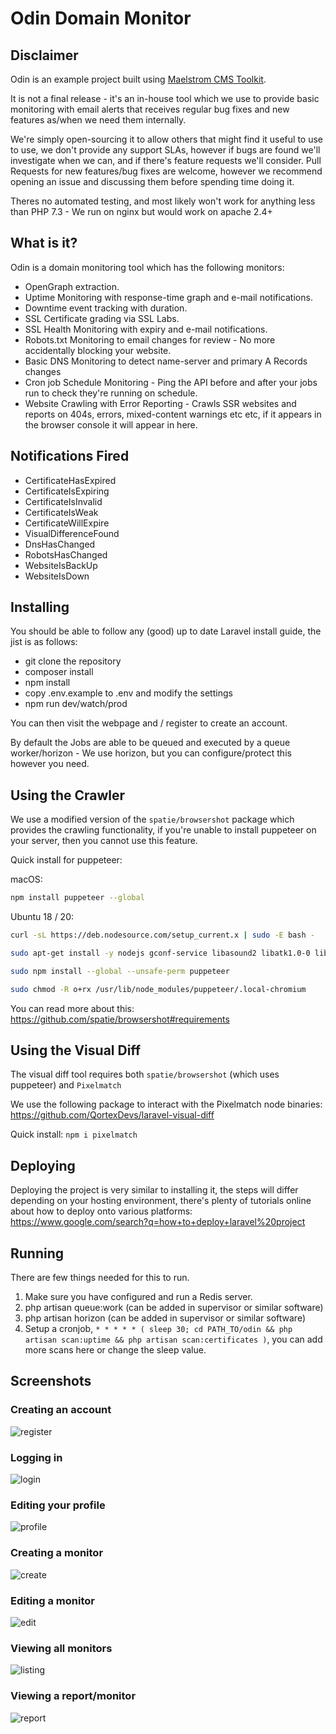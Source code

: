 # Odin Domain Monitor

## Disclaimer

Odin is an example project built using [Maelstrom CMS Toolkit](https://www.maelstrom-cms.com/).

It is not a final release - it's an in-house tool which we use to provide basic monitoring with email alerts that receives regular bug fixes and new features as/when we need them internally.

We're simply open-sourcing it to allow others that might find it useful to use to use, we don't provide any support SLAs, however if bugs are found we'll investigate when we can, and if there's feature requests we'll consider. Pull Requests for new features/bug fixes are welcome, however we recommend opening an issue and discussing them before spending time doing it.

Theres no automated testing, and most likely won't work for anything less than PHP 7.3 - We run on nginx but would work on apache 2.4+

## What is it?

Odin is a domain monitoring tool which has the following monitors:

-   OpenGraph extraction.
-   Uptime Monitoring with response-time graph and e-mail notifications.
-   Downtime event tracking with duration.
-   SSL Certificate grading via SSL Labs.
-   SSL Health Monitoring with expiry and e-mail notifications.
-   Robots.txt Monitoring to email changes for review - No more accidentally blocking your website.
-   Basic DNS Monitoring to detect name-server and primary A Records changes
-   Cron job Schedule Monitoring - Ping the API before and after your jobs run to check they're running on schedule.
-   Website Crawling with Error Reporting - Crawls SSR websites and reports on 404s, errors, mixed-content warnings etc etc, if it appears in the browser console it will appear in here.

## Notifications Fired

-   CertificateHasExpired
-   CertificateIsExpiring
-   CertificateIsInvalid
-   CertificateIsWeak
-   CertificateWillExpire
-   VisualDifferenceFound
-   DnsHasChanged
-   RobotsHasChanged
-   WebsiteIsBackUp
-   WebsiteIsDown

## Installing

You should be able to follow any (good) up to date Laravel install guide, the jist is as follows:

-   git clone the repository
-   composer install
-   npm install
-   copy .env.example to .env and modify the settings
-   npm run dev/watch/prod

You can then visit the webpage and / register to create an account.

By default the Jobs are able to be queued and executed by a queue worker/horizon - We use horizon, but you can configure/protect this however you need.

## Using the Crawler

We use a modified version of the `spatie/browsershot` package which provides the crawling functionality, if you're unable to install puppeteer on your server, then you cannot use this feature.

Quick install for puppeteer:

macOS:

```sh
npm install puppeteer --global
```

Ubuntu 18 / 20:

```sh
curl -sL https://deb.nodesource.com/setup_current.x | sudo -E bash -

sudo apt-get install -y nodejs gconf-service libasound2 libatk1.0-0 libc6 libcairo2 libcups2 libdbus-1-3 libexpat1 libfontconfig1 libgcc1 libgconf-2-4 libgdk-pixbuf2.0-0 libglib2.0-0 libgtk-3-0 libnspr4 libpango-1.0-0 libpangocairo-1.0-0 libstdc++6 libx11-6 libx11-xcb1 libxcb1 libxcomposite1 libxcursor1 libxdamage1 libxext6 libxfixes3 libxi6 libxrandr2 libxrender1 libxss1 libxtst6 ca-certificates fonts-liberation libappindicator1 libnss3 lsb-release xdg-utils wget

sudo npm install --global --unsafe-perm puppeteer

sudo chmod -R o+rx /usr/lib/node_modules/puppeteer/.local-chromium
```

You can read more about this: https://github.com/spatie/browsershot#requirements

## Using the Visual Diff

The visual diff tool requires both `spatie/browsershot` (which uses puppeteer) and `Pixelmatch`

We use the following package to interact with the Pixelmatch node binaries: https://github.com/QortexDevs/laravel-visual-diff

Quick install: `npm i pixelmatch`

## Deploying

Deploying the project is very similar to installing it, the steps will differ depending on your hosting environment, there's plenty of tutorials online about how to deploy onto various platforms: https://www.google.com/search?q=how+to+deploy+laravel%20project

## Running

There are few things needed for this to run.
1) Make sure you have configured and run a Redis server.
2) php artisan queue:work (can be added in supervisor or similar software)
3) php artisan horizon (can be added in supervisor or similar software)
4) Setup a cronjob, `* * * * * ( sleep 30; cd PATH_TO/odin && php artisan scan:uptime && php artisan scan:certificates )`, you can add more scans here or change the sleep value.

## Screenshots

### Creating an account

![register](https://user-images.githubusercontent.com/1094740/66187514-d5465400-e67c-11e9-8582-08d2aa331daa.png)

### Logging in

![login](https://user-images.githubusercontent.com/1094740/66187512-d5465400-e67c-11e9-9c2e-8b81e58ec73a.png)

### Editing your profile

![profile](https://user-images.githubusercontent.com/1094740/66187513-d5465400-e67c-11e9-9a54-133c4e270eb2.png)

### Creating a monitor

![create](https://user-images.githubusercontent.com/1094740/66187508-d4adbd80-e67c-11e9-922b-501156069934.png)

### Editing a monitor

![edit](https://user-images.githubusercontent.com/1094740/66187510-d4adbd80-e67c-11e9-95ed-4ee3bd77f591.png)

### Viewing all monitors

![listing](https://user-images.githubusercontent.com/1094740/66187511-d5465400-e67c-11e9-95af-e15f89e7f5e8.png)

### Viewing a report/monitor

![report](https://user-images.githubusercontent.com/1094740/66187515-d5465400-e67c-11e9-9a37-081b841ae11c.png)
